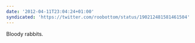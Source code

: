 ```yaml
---
date: '2012-04-11T23:04:24+01:00'
syndicated: 'https://twitter.com/roobottom/status/190212481581461504'
---
```

Bloody rabbits.
